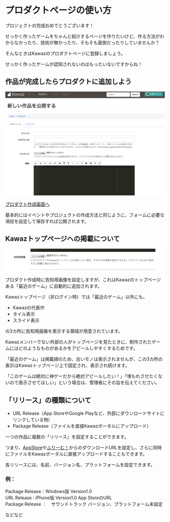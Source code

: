 # プロダクトページの使い方

プロジェクトの完成おめでとうございます！

せっかく作ったゲームをちゃんと紹介するページを作りたいけど、作る方法がわからなかったり、技術が無かったり、そもそも面倒だったりしていませんか？

そんなときはKawazのプロダクトページに登録しましょう。

せっかく作ったゲームが認知されないのはもったいないですからね！


## 作品が完成したらプロダクトに追加しよう

![イベントページ](../../../statics/img/help/product_form.png)


[プロダクト作成画面へ](http://kawaz.org/products/create)

基本的にはイベントやプロジェクトの作成方法と同じように、フォームに必要な項目を設定して保存すれば公開されます。


## Kawazトップページへの掲載について
![イベントページ](../../../statics/img/help/product_advertise_image.png)

プロダクト作成時に告知用画像を設定しますが、これはKawazのトップページある「最近のゲーム」に自動的に追加されます。


Kawazトップページ（非ログイン時）では「最近のゲーム」以外にも、

- Kawazの代表作
- タイル表示
- スライド表示

の3カ所に告知用画像を表示する領域が用意されています。

Kawazメンバーでない外部の人がトップページを見たときに、制作されたゲームにはどのようなものがあるかをアピールしやすくするためです。

「最近のゲーム」は掲載順のため、古いモノは表示されませんが、この3カ所の表示はKawazトップページ上で固定され、表示され続けます。

「このゲームは絶対に神ゲーだから絶対アピールしたい！」「埋もれさせたくないので表示させてほしい」という場合は、管理者にその旨を伝えてください。


## 「リリース」の種類について

- URL Release（App StoreやGoogle Playなど、外部にダウンロードサイトにリンクしている物）
- Package Release（ファイルを直接Kawazポータルにアップロード）

一つの作品に複数の「リリース」を設定することができます。

つまり、[AppStore](https://itunes.apple.com/jp/genre/ios-gemu/id6014?mt=8)や[ふりーむ！](http://www.freem.ne.jp/)からのダウンロードURLを設定し、さらに同時にファイルをKawazポータルに直接アップロードすることもできます。

各リリースには、名前、バージョン名、プラットフォームを設定できます。

### 例：
Package Release：Windows版 Version1.0  
URL Release : iPhone版 Version1.0 App StoreのURL  
Package Release ：　サウンドトラック バージョン、プラットフォーム未設定

などなど
